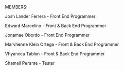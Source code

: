 MEMBERS:

Josh Lander Ferrera - Front End Programmer

Edward Marcelino - Front & Back End Programmer

Jonamae Obordo - Front End Programmer

Marvhenne Klein Ortega - Front & Back End Programmer

Vhyancca Tablon - Front & Back End Programmer

Shamell Perante - Tester
